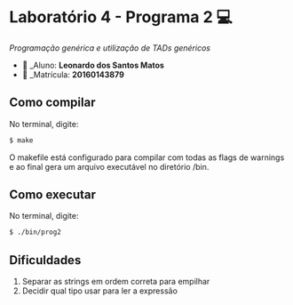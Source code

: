 # Laboratório 4 - Programa 2  :computer:
*Programação genérica e utilização de TADs genéricos*

* :bust_in_silhouette: _Aluno: **Leonardo dos Santos Matos**
* :pencil:  _Matrícula: **20160143879**
 
## Como compilar
No terminal, digite: 
```bash
$ make
```
O makefile está configurado para compilar com todas as flags de warnings e ao final gera um arquivo executável no diretório /bin.

## Como executar
No terminal, digite:
```bash
$ ./bin/prog2
```

## Dificuldades
1. Separar as strings em ordem correta para empilhar
2. Decidir qual tipo usar para ler a expressão
